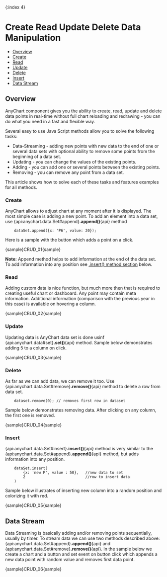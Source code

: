 {:index 4}
# Create Read Update Delete Data Manipulation

* [Overview](#overview)
 * [Create](#create)
 * [Read](#read)
 * [Update](#update)
 * [Delete](#delete)
 * [Insert](#insert)
* [Data Stream](#data_stream)

## Overview

AnyChart component gives you the ability to create, read, update and delete data points in real-time without full 
chart reloading and redrawing - you can do  what you need in a fast and flexible way.
  
  
Several easy to use Java Script methods allow you to solve the following tasks:
  
  
 * Data-Streaming - adding new points with new data to the end of one or several data sets with optional ability to 
 remove some points from the beginning of a data set. 
 * Updating - you can change the values of the existing points.
 * Adding - you can add one or several points between the existing points.
 * Removing - you can remove any point from a data set.
  
  
This article shows how to solve each of these tasks and features examples for all methods.

### Create

AnyChart allows to adjust chart at any moment after it is displayed. The most simple case is adding a new point. To add an element into a data set, use {api:anychart.data.Set#append}**.append()**{api} method

```
    dataSet.append({x: 'P6', value: 20});
```

Here is a sample with the button which adds a point on a click.

{sample}CRUD\_01{sample}

**Note:**
Append method helps to add information at the end of the data set. To add information into any position see
 [.insert() method section](#insert) below.

### Read

Adding custom data is nice function, but much more then that is required to creating useful chart or dashboard. Any
point may contain meta information. Additional information (comparison with the previous year in this case) is
available on hovering a column.

{sample}CRUD\_02{sample}

### Update

Updating data is AnyChart data set is done usinf {api:anychart.data#set}**.set()**{api} method.  Sample below demonstrates adding 5 to a column on click.

{sample}CRUD\_03{sample}

### Delete

As far as we can add data, we can remove it too. Use {api:anychart.data.Set#remove}**.remove()**{api} method to delete a row from data set.

```
    dataset.remove(0); // removes first row in dataset
```

Sample below demonstrates removing data. After clicking on any column, the first one is removed. 

{sample}CRUD\_04{sample}

### Insert

{api:anychart.data.Set#insert}**.insert()**{api} method is very similar to the {api:anychart.data.Set#append}**.append()**{api} method, but adds information into any position.

```
    dataSet.insert(
        {x: 'new P', value : 50},   //new data to set
        2                           //row to insert data
    )
```

Sample below illustrates of inserting new column into a random position and colorizing it with red.

{sample}CRUD\_05{sample}

## Data Stream

Data Streaming is basically adding and/or removing points sequentially, usually by timer. To stream data we can use two methods described above: {api:anychart.data.Set#append}**.append()**{api} and {api:anychart.data.Set#remove}**.remove()**{api}. In the sample below we create a chart and a button and set event on button click which appends a new data point with random value and removes first data point.

{sample}CRUD\_06{sample}
 
